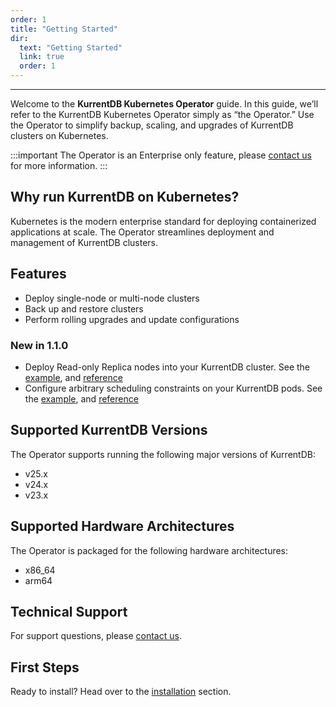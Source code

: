 ```yaml
---
order: 1
title: "Getting Started"
dir:
  text: "Getting Started"
  link: true
  order: 1
---
```


<CloudBanner />

---
Welcome to the **KurrentDB Kubernetes Operator** guide. In this guide, we’ll refer to the KurrentDB Kubernetes Operator simply as “the Operator.” Use the Operator to simplify backup, scaling, and upgrades of KurrentDB clusters on Kubernetes.

:::important
The Operator is an Enterprise only feature, please [contact us](https://www.kurrent.io/contact) for more information.
:::

## Why run KurrentDB on Kubernetes?

Kubernetes is the modern enterprise standard for deploying containerized applications at scale. The Operator streamlines deployment and management of KurrentDB clusters.

## Features

* Deploy single-node or multi-node clusters
* Back up and restore clusters
* Perform rolling upgrades and update configurations

### New in 1.1.0
* Deploy Read-only Replica nodes into your KurrentDB cluster. See the [example](
  ../operations/database-deployment.html#three-node-insecure-cluster-with-two-read-only-replicas), and [reference](
  resource-types.html#kurrentdbreadonlyreplicasspec)
* Configure arbitrary scheduling constraints on your KurrentDB pods. See the [example](
  ../operations/database-deployment.html#deploying-with-scheduling-constraints), and [reference](
  resource-types.html#kurrentdbconstraints)

## Supported KurrentDB Versions

The Operator supports running the following major versions of KurrentDB:
- v25.x
- v24.x
- v23.x

## Supported Hardware Architectures

The Operator is packaged for the following hardware architectures:
- x86_64
- arm64

## Technical Support

For support questions, please [contact us](https://www.kurrent.io/contact).

## First Steps

Ready to install? Head over to the [installation](installation.md) section.
